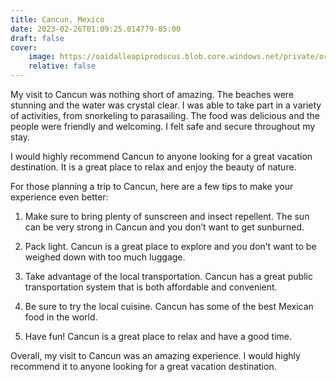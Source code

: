 ```yaml
---
title: Cancun, Mexico
date: 2023-02-26T01:09:25.014779-05:00
draft: false
cover:
    image: https://oaidalleapiprodscus.blob.core.windows.net/private/org-w7nZwX5eRwv90pnr5RaNawZL/user-E0uxXOXb7QFbFzGC6LGbif7f/img-afqzRt1NIzLgIntsCDqoUUq1.png?st=2023-02-26T05%3A09%3A24Z&se=2023-02-26T07%3A09%3A24Z&sp=r&sv=2021-08-06&sr=b&rscd=inline&rsct=image/png&skoid=6aaadede-4fb3-4698-a8f6-684d7786b067&sktid=a48cca56-e6da-484e-a814-9c849652bcb3&skt=2023-02-25T11%3A07%3A53Z&ske=2023-02-26T11%3A07%3A53Z&sks=b&skv=2021-08-06&sig=yXbf5OdCUjGnY%2BtNqaDDVntyOdF%2BUALk8ZUUvit%2BlPM%3D
    relative: false
---
```


My visit to Cancun was nothing short of amazing. The beaches were stunning and the water was crystal clear. I was able to take part in a variety of activities, from snorkeling to parasailing. The food was delicious and the people were friendly and welcoming. I felt safe and secure throughout my stay.

I would highly recommend Cancun to anyone looking for a great vacation destination. It is a great place to relax and enjoy the beauty of nature.

For those planning a trip to Cancun, here are a few tips to make your experience even better:

1. Make sure to bring plenty of sunscreen and insect repellent. The sun can be very strong in Cancun and you don’t want to get sunburned.

2. Pack light. Cancun is a great place to explore and you don’t want to be weighed down with too much luggage.

3. Take advantage of the local transportation. Cancun has a great public transportation system that is both affordable and convenient.

4. Be sure to try the local cuisine. Cancun has some of the best Mexican food in the world.

5. Have fun! Cancun is a great place to relax and have a good time.

Overall, my visit to Cancun was an amazing experience. I would highly recommend it to anyone looking for a great vacation destination.

